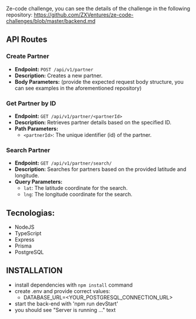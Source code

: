 Ze-code challenge, you can see the details of the challenge in the following repository: https://github.com/ZXVentures/ze-code-challenges/blob/master/backend.md

## API Routes

### Create Partner

- **Endpoint:** `POST /api/v1/partner`
- **Description:** Creates a new partner.
- **Body Parameters:** (provide the expected request body structure, you can see examples in the aforementioned repository)

### Get Partner by ID

- **Endpoint:** `GET /api/v1/partner/<partnerId>`
- **Description:** Retrieves partner details based on the specified ID.
- **Path Parameters:**
  - `<partnerId>`: The unique identifier (id) of the partner.

### Search Partner

- **Endpoint:** `GET /api/v1/partner/search/`
- **Description:** Searches for partners based on the provided latitude and longitude.
- **Query Parameters:**
  - `lat`: The latitude coordinate for the search.
  - `lng`: The longitude coordinate for the search.


## Tecnologias: 
- NodeJS
- TypeScript
- Express
- Prisma
- PostgreSQL

## INSTALLATION
- install dependencies with `npm install` command
- create .env and provide correct values: 
  - DATABASE_URL=<YOUR_POSTGRESQL_CONNECTION_URL>
- start the back-end with 'npm run devStart'
- you should see "Server is running ..." text
